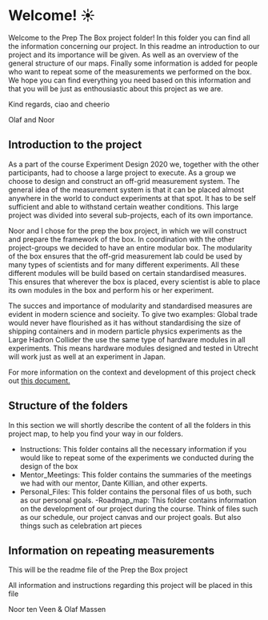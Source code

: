 # Welcome! ☀️

Welcome to the Prep The Box project folder! In this folder you can find all the information concerning our project. In this readme an introduction to our project and its importance will be given. As well as an overview of the general structure of our maps. Finally some information is added for people who want to repeat some of the measurements we performed on the box. We hope you can find everything you need based on this information and that you will be just as enthousiastic about this project as we are.

Kind regards, ciao and cheerio

Olaf and Noor

## Introduction to the project

As a part of the course Experiment Design 2020 we, together with the other participants, had to choose a large project to execute. As a group we choose to design and construct an off-grid measurement system. The general idea of the measurement system is that it can be placed almost anywhere in the world to conduct experiments at that spot. It has to be self sufficient and able to withstand certain weather conditions. This large project was divided into several sub-projects, each of its own importance.

Noor and I chose for the prep the box project, in which we will construct and prepare the framework of the box. In coordination with the other project-groups we decided to have an entire modular box. The modularity of the box ensures that the off-grid measurement lab could be used by many types of scientists and for many different experiments. All these different modules will be build based on certain standardised measures. This ensures that wherever the box is placed, every scientist is able to place its own modules in the box and perform his or her experiment.

The succes and importance of modularity and standardised measures are evident in modern science and socieity. To give two examples: Global trade would never have flourished as it has without standardising the size of shipping containers and in modern particle physics experiments as the Large Hadron Collider the use the same type of hardware modules in all experiments. This means hardware modules designed and tested in Utrecht will work just as well at an experiment in Japan.

For more information on the context and development of this project check out [this document.]()

## Structure of the folders

In this section we will shortly describe the content of all the folders in this project map, to help you find your way in our folders.

- Instructions: This folder contains all the necessary information if you would like to repeat some of the experiments we conducted during the design of the box
- Mentor_Meetings: This folder contains the summaries of the meetings we had with our mentor, Dante Killian, and other experts.
- Personal_Files: This folder contains the personal files of us both, such as our personal goals.
-Roadmap_map: This folder contains information on the development of our project during the course. Think of files such as our schedule, our project canvas and our project goals. But also things such as celebration art pieces

## Information on repeating measurements

This will be the readme file of the Prep the Box project

All information and instructions regarding this project will be placed in this file

Noor ten Veen & Olaf Massen
